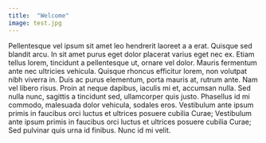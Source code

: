 ```yaml
---
title:  "Welcome"
image: test.jpg
---
```

Pellentesque vel ipsum sit amet leo hendrerit laoreet a a erat. Quisque sed blandit arcu. In sit amet purus eget dolor placerat varius eget nec ex. Etiam tellus lorem, tincidunt a pellentesque ut, ornare vel dolor. Mauris fermentum ante nec ultricies vehicula. Quisque rhoncus efficitur lorem, non volutpat nibh viverra in. Duis ac purus elementum, porta mauris at, rutrum ante. Nam vel libero risus. Proin at neque dapibus, iaculis mi et, accumsan nulla. Sed nulla nunc, sagittis a tincidunt sed, ullamcorper quis justo. Phasellus id mi commodo, malesuada dolor vehicula, sodales eros. Vestibulum ante ipsum primis in faucibus orci luctus et ultrices posuere cubilia Curae; Vestibulum ante ipsum primis in faucibus orci luctus et ultrices posuere cubilia Curae; Sed pulvinar quis urna id finibus. Nunc id mi velit.
